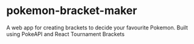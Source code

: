 # pokemon-bracket-maker
A web app for creating brackets to decide your favourite Pokemon. Built using PokeAPI and React Tournament Brackets
